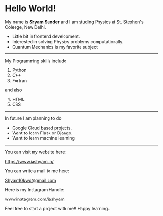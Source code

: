 # Hello World! 

My name is __Shyam Sunder__ and I am studing Physics at St. Stephen's Coleege, New Delhi. 

- Little bit in frontend development.
- Interested in solving Physics problems computationally.
- Quantum Mechanics is my favorite subject.

---

My Programming skills include

1. Python
1. C++
1. Fortran

and also

4. HTML 
5. CSS
---

In future I am planning to do

- Google Cloud based projects.
- Want to learn Flask or Django.
- Want to learn machine learning


---
You can visit my website here:

https://www.iashyam.in/

You can write a mail to me here:

Shyam10kwd@gmail.com

Here is my Instagram Handle:

www.instagram.com/iashyam

Feel free to start a project with me!! Happy learning..
